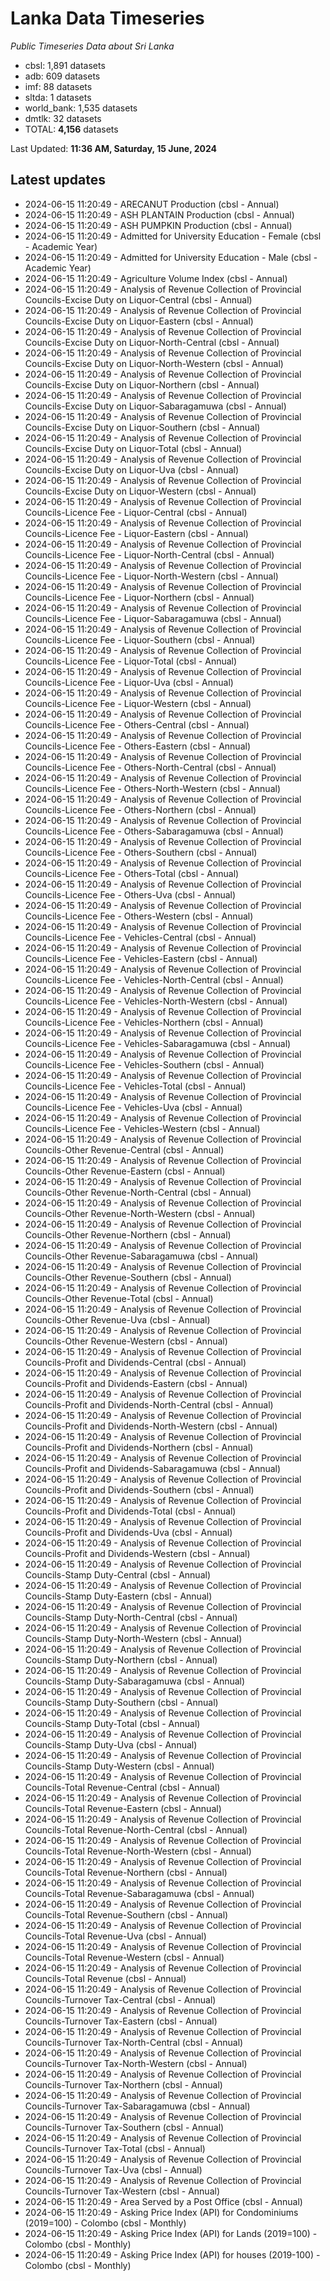 # Lanka Data Timeseries
*Public Timeseries Data about Sri Lanka*

* cbsl: 1,891 datasets
* adb: 609 datasets
* imf: 88 datasets
* sltda: 1 datasets
* world_bank: 1,535 datasets
* dmtlk: 32 datasets
* TOTAL: **4,156** datasets

Last Updated: **11:36 AM, Saturday, 15 June, 2024**

## Latest updates

* 2024-06-15 11:20:49 - ARECANUT Production (cbsl - Annual)
* 2024-06-15 11:20:49 - ASH PLANTAIN Production (cbsl - Annual)
* 2024-06-15 11:20:49 - ASH PUMPKIN Production (cbsl - Annual)
* 2024-06-15 11:20:49 - Admitted for University Education - Female (cbsl - Academic Year)
* 2024-06-15 11:20:49 - Admitted for University Education - Male (cbsl - Academic Year)
* 2024-06-15 11:20:49 - Agriculture Volume Index (cbsl - Annual)
* 2024-06-15 11:20:49 - Analysis of Revenue Collection of Provincial Councils-Excise Duty on Liquor-Central (cbsl - Annual)
* 2024-06-15 11:20:49 - Analysis of Revenue Collection of Provincial Councils-Excise Duty on Liquor-Eastern (cbsl - Annual)
* 2024-06-15 11:20:49 - Analysis of Revenue Collection of Provincial Councils-Excise Duty on Liquor-North-Central (cbsl - Annual)
* 2024-06-15 11:20:49 - Analysis of Revenue Collection of Provincial Councils-Excise Duty on Liquor-North-Western (cbsl - Annual)
* 2024-06-15 11:20:49 - Analysis of Revenue Collection of Provincial Councils-Excise Duty on Liquor-Northern (cbsl - Annual)
* 2024-06-15 11:20:49 - Analysis of Revenue Collection of Provincial Councils-Excise Duty on Liquor-Sabaragamuwa (cbsl - Annual)
* 2024-06-15 11:20:49 - Analysis of Revenue Collection of Provincial Councils-Excise Duty on Liquor-Southern (cbsl - Annual)
* 2024-06-15 11:20:49 - Analysis of Revenue Collection of Provincial Councils-Excise Duty on Liquor-Total (cbsl - Annual)
* 2024-06-15 11:20:49 - Analysis of Revenue Collection of Provincial Councils-Excise Duty on Liquor-Uva (cbsl - Annual)
* 2024-06-15 11:20:49 - Analysis of Revenue Collection of Provincial Councils-Excise Duty on Liquor-Western (cbsl - Annual)
* 2024-06-15 11:20:49 - Analysis of Revenue Collection of Provincial Councils-Licence Fee - Liquor-Central (cbsl - Annual)
* 2024-06-15 11:20:49 - Analysis of Revenue Collection of Provincial Councils-Licence Fee - Liquor-Eastern (cbsl - Annual)
* 2024-06-15 11:20:49 - Analysis of Revenue Collection of Provincial Councils-Licence Fee - Liquor-North-Central (cbsl - Annual)
* 2024-06-15 11:20:49 - Analysis of Revenue Collection of Provincial Councils-Licence Fee - Liquor-North-Western (cbsl - Annual)
* 2024-06-15 11:20:49 - Analysis of Revenue Collection of Provincial Councils-Licence Fee - Liquor-Northern (cbsl - Annual)
* 2024-06-15 11:20:49 - Analysis of Revenue Collection of Provincial Councils-Licence Fee - Liquor-Sabaragamuwa (cbsl - Annual)
* 2024-06-15 11:20:49 - Analysis of Revenue Collection of Provincial Councils-Licence Fee - Liquor-Southern (cbsl - Annual)
* 2024-06-15 11:20:49 - Analysis of Revenue Collection of Provincial Councils-Licence Fee - Liquor-Total (cbsl - Annual)
* 2024-06-15 11:20:49 - Analysis of Revenue Collection of Provincial Councils-Licence Fee - Liquor-Uva (cbsl - Annual)
* 2024-06-15 11:20:49 - Analysis of Revenue Collection of Provincial Councils-Licence Fee - Liquor-Western (cbsl - Annual)
* 2024-06-15 11:20:49 - Analysis of Revenue Collection of Provincial Councils-Licence Fee - Others-Central (cbsl - Annual)
* 2024-06-15 11:20:49 - Analysis of Revenue Collection of Provincial Councils-Licence Fee - Others-Eastern (cbsl - Annual)
* 2024-06-15 11:20:49 - Analysis of Revenue Collection of Provincial Councils-Licence Fee - Others-North-Central (cbsl - Annual)
* 2024-06-15 11:20:49 - Analysis of Revenue Collection of Provincial Councils-Licence Fee - Others-North-Western (cbsl - Annual)
* 2024-06-15 11:20:49 - Analysis of Revenue Collection of Provincial Councils-Licence Fee - Others-Northern (cbsl - Annual)
* 2024-06-15 11:20:49 - Analysis of Revenue Collection of Provincial Councils-Licence Fee - Others-Sabaragamuwa (cbsl - Annual)
* 2024-06-15 11:20:49 - Analysis of Revenue Collection of Provincial Councils-Licence Fee - Others-Southern (cbsl - Annual)
* 2024-06-15 11:20:49 - Analysis of Revenue Collection of Provincial Councils-Licence Fee - Others-Total (cbsl - Annual)
* 2024-06-15 11:20:49 - Analysis of Revenue Collection of Provincial Councils-Licence Fee - Others-Uva (cbsl - Annual)
* 2024-06-15 11:20:49 - Analysis of Revenue Collection of Provincial Councils-Licence Fee - Others-Western (cbsl - Annual)
* 2024-06-15 11:20:49 - Analysis of Revenue Collection of Provincial Councils-Licence Fee - Vehicles-Central (cbsl - Annual)
* 2024-06-15 11:20:49 - Analysis of Revenue Collection of Provincial Councils-Licence Fee - Vehicles-Eastern (cbsl - Annual)
* 2024-06-15 11:20:49 - Analysis of Revenue Collection of Provincial Councils-Licence Fee - Vehicles-North-Central (cbsl - Annual)
* 2024-06-15 11:20:49 - Analysis of Revenue Collection of Provincial Councils-Licence Fee - Vehicles-North-Western (cbsl - Annual)
* 2024-06-15 11:20:49 - Analysis of Revenue Collection of Provincial Councils-Licence Fee - Vehicles-Northern (cbsl - Annual)
* 2024-06-15 11:20:49 - Analysis of Revenue Collection of Provincial Councils-Licence Fee - Vehicles-Sabaragamuwa (cbsl - Annual)
* 2024-06-15 11:20:49 - Analysis of Revenue Collection of Provincial Councils-Licence Fee - Vehicles-Southern (cbsl - Annual)
* 2024-06-15 11:20:49 - Analysis of Revenue Collection of Provincial Councils-Licence Fee - Vehicles-Total (cbsl - Annual)
* 2024-06-15 11:20:49 - Analysis of Revenue Collection of Provincial Councils-Licence Fee - Vehicles-Uva (cbsl - Annual)
* 2024-06-15 11:20:49 - Analysis of Revenue Collection of Provincial Councils-Licence Fee - Vehicles-Western (cbsl - Annual)
* 2024-06-15 11:20:49 - Analysis of Revenue Collection of Provincial Councils-Other Revenue-Central (cbsl - Annual)
* 2024-06-15 11:20:49 - Analysis of Revenue Collection of Provincial Councils-Other Revenue-Eastern (cbsl - Annual)
* 2024-06-15 11:20:49 - Analysis of Revenue Collection of Provincial Councils-Other Revenue-North-Central (cbsl - Annual)
* 2024-06-15 11:20:49 - Analysis of Revenue Collection of Provincial Councils-Other Revenue-North-Western (cbsl - Annual)
* 2024-06-15 11:20:49 - Analysis of Revenue Collection of Provincial Councils-Other Revenue-Northern (cbsl - Annual)
* 2024-06-15 11:20:49 - Analysis of Revenue Collection of Provincial Councils-Other Revenue-Sabaragamuwa (cbsl - Annual)
* 2024-06-15 11:20:49 - Analysis of Revenue Collection of Provincial Councils-Other Revenue-Southern (cbsl - Annual)
* 2024-06-15 11:20:49 - Analysis of Revenue Collection of Provincial Councils-Other Revenue-Total (cbsl - Annual)
* 2024-06-15 11:20:49 - Analysis of Revenue Collection of Provincial Councils-Other Revenue-Uva (cbsl - Annual)
* 2024-06-15 11:20:49 - Analysis of Revenue Collection of Provincial Councils-Other Revenue-Western (cbsl - Annual)
* 2024-06-15 11:20:49 - Analysis of Revenue Collection of Provincial Councils-Profit and Dividends-Central (cbsl - Annual)
* 2024-06-15 11:20:49 - Analysis of Revenue Collection of Provincial Councils-Profit and Dividends-Eastern (cbsl - Annual)
* 2024-06-15 11:20:49 - Analysis of Revenue Collection of Provincial Councils-Profit and Dividends-North-Central (cbsl - Annual)
* 2024-06-15 11:20:49 - Analysis of Revenue Collection of Provincial Councils-Profit and Dividends-North-Western (cbsl - Annual)
* 2024-06-15 11:20:49 - Analysis of Revenue Collection of Provincial Councils-Profit and Dividends-Northern (cbsl - Annual)
* 2024-06-15 11:20:49 - Analysis of Revenue Collection of Provincial Councils-Profit and Dividends-Sabaragamuwa (cbsl - Annual)
* 2024-06-15 11:20:49 - Analysis of Revenue Collection of Provincial Councils-Profit and Dividends-Southern (cbsl - Annual)
* 2024-06-15 11:20:49 - Analysis of Revenue Collection of Provincial Councils-Profit and Dividends-Total (cbsl - Annual)
* 2024-06-15 11:20:49 - Analysis of Revenue Collection of Provincial Councils-Profit and Dividends-Uva (cbsl - Annual)
* 2024-06-15 11:20:49 - Analysis of Revenue Collection of Provincial Councils-Profit and Dividends-Western (cbsl - Annual)
* 2024-06-15 11:20:49 - Analysis of Revenue Collection of Provincial Councils-Stamp Duty-Central (cbsl - Annual)
* 2024-06-15 11:20:49 - Analysis of Revenue Collection of Provincial Councils-Stamp Duty-Eastern (cbsl - Annual)
* 2024-06-15 11:20:49 - Analysis of Revenue Collection of Provincial Councils-Stamp Duty-North-Central (cbsl - Annual)
* 2024-06-15 11:20:49 - Analysis of Revenue Collection of Provincial Councils-Stamp Duty-North-Western (cbsl - Annual)
* 2024-06-15 11:20:49 - Analysis of Revenue Collection of Provincial Councils-Stamp Duty-Northern (cbsl - Annual)
* 2024-06-15 11:20:49 - Analysis of Revenue Collection of Provincial Councils-Stamp Duty-Sabaragamuwa (cbsl - Annual)
* 2024-06-15 11:20:49 - Analysis of Revenue Collection of Provincial Councils-Stamp Duty-Southern (cbsl - Annual)
* 2024-06-15 11:20:49 - Analysis of Revenue Collection of Provincial Councils-Stamp Duty-Total (cbsl - Annual)
* 2024-06-15 11:20:49 - Analysis of Revenue Collection of Provincial Councils-Stamp Duty-Uva (cbsl - Annual)
* 2024-06-15 11:20:49 - Analysis of Revenue Collection of Provincial Councils-Stamp Duty-Western (cbsl - Annual)
* 2024-06-15 11:20:49 - Analysis of Revenue Collection of Provincial Councils-Total Revenue-Central (cbsl - Annual)
* 2024-06-15 11:20:49 - Analysis of Revenue Collection of Provincial Councils-Total Revenue-Eastern (cbsl - Annual)
* 2024-06-15 11:20:49 - Analysis of Revenue Collection of Provincial Councils-Total Revenue-North-Central (cbsl - Annual)
* 2024-06-15 11:20:49 - Analysis of Revenue Collection of Provincial Councils-Total Revenue-North-Western (cbsl - Annual)
* 2024-06-15 11:20:49 - Analysis of Revenue Collection of Provincial Councils-Total Revenue-Northern (cbsl - Annual)
* 2024-06-15 11:20:49 - Analysis of Revenue Collection of Provincial Councils-Total Revenue-Sabaragamuwa (cbsl - Annual)
* 2024-06-15 11:20:49 - Analysis of Revenue Collection of Provincial Councils-Total Revenue-Southern (cbsl - Annual)
* 2024-06-15 11:20:49 - Analysis of Revenue Collection of Provincial Councils-Total Revenue-Uva (cbsl - Annual)
* 2024-06-15 11:20:49 - Analysis of Revenue Collection of Provincial Councils-Total Revenue-Western (cbsl - Annual)
* 2024-06-15 11:20:49 - Analysis of Revenue Collection of Provincial Councils-Total Revenue (cbsl - Annual)
* 2024-06-15 11:20:49 - Analysis of Revenue Collection of Provincial Councils-Turnover Tax-Central (cbsl - Annual)
* 2024-06-15 11:20:49 - Analysis of Revenue Collection of Provincial Councils-Turnover Tax-Eastern (cbsl - Annual)
* 2024-06-15 11:20:49 - Analysis of Revenue Collection of Provincial Councils-Turnover Tax-North-Central (cbsl - Annual)
* 2024-06-15 11:20:49 - Analysis of Revenue Collection of Provincial Councils-Turnover Tax-North-Western (cbsl - Annual)
* 2024-06-15 11:20:49 - Analysis of Revenue Collection of Provincial Councils-Turnover Tax-Northern (cbsl - Annual)
* 2024-06-15 11:20:49 - Analysis of Revenue Collection of Provincial Councils-Turnover Tax-Sabaragamuwa (cbsl - Annual)
* 2024-06-15 11:20:49 - Analysis of Revenue Collection of Provincial Councils-Turnover Tax-Southern (cbsl - Annual)
* 2024-06-15 11:20:49 - Analysis of Revenue Collection of Provincial Councils-Turnover Tax-Total (cbsl - Annual)
* 2024-06-15 11:20:49 - Analysis of Revenue Collection of Provincial Councils-Turnover Tax-Uva (cbsl - Annual)
* 2024-06-15 11:20:49 - Analysis of Revenue Collection of Provincial Councils-Turnover Tax-Western (cbsl - Annual)
* 2024-06-15 11:20:49 - Area Served by a Post Office (cbsl - Annual)
* 2024-06-15 11:20:49 - Asking Price Index (API) for Condominiums (2019=100) - Colombo (cbsl - Monthly)
* 2024-06-15 11:20:49 - Asking Price Index (API) for Lands (2019=100) - Colombo (cbsl - Monthly)
* 2024-06-15 11:20:49 - Asking Price Index (API) for houses (2019-100) - Colombo (cbsl - Monthly)